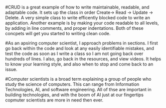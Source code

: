#CRUD is a great example of how to write maintainable, readable, and adaptable code. It sets up the class in order Create-> Read -> Update -> Delete. A very simple class to write efficently blocked code to write an application. Another example is by making your code readable to all levels, by adding in line comments, and proper indentations. Both of these concpets will get you started to writing clean code.

#As an apsiring computer scientist, I approach problems in sections. I first go back within the code and look at any easily identifiable mistakes, and test the code as soon as I write a class so I am not going back over hundreds of lines. I also, go back in the resources, and view videos. It helps to know your learning style, and also when to stop and come back to an issue. 

#Computer scientists is a broad term explaining a group of people who study the science of computers. This can range from Information Technologies, AI, and software engineering. All of thse are important in building technologies, and with the boom of AI just at our fingertips copmuter scientists are more in need then ever. 
